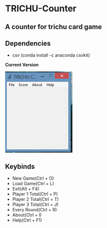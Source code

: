 # TRICHU-Counter

## A counter for trichu card game

## Dependencies

 <ul>
  <li> csv (conda install -c anaconda csvkit) </li>
</ul>

**Current Version**

<p><img src ="trichu counter.png" title = "Trichu Counter Version"/> </p>


## Keybinds 
<ul>
 <li>New Game(Ctrl + O)</li>
 <li>Load Game(Ctrl + L) </li>
 <li>Exit(Alt + F4)</li>
 <li>Player 1 Total(Ctrl + P)</li>
 <li>Player 2 Total(Ctrl + T)</li>
 <li>Player 3 Total(Ctrl + J)</li>
 <li>Every Round(Ctrl + R)</li>
 <li>About(Ctrl + I)</li>
 <li>Help(Ctrl + F1)</li>
</ul>

